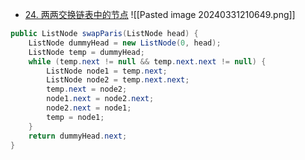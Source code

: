 - [24. 两两交换链表中的节点](https://leetcode.cn/problems/swap-nodes-in-pairs/)
![[Pasted image 20240331210649.png]]

```java
public ListNode swapParis(ListNode head) {
	ListNode dummyHead = new ListNode(0, head);
	ListNode temp = dummyHead;
	while (temp.next != null && temp.next.next != null) {
		ListNode node1 = temp.next;
		ListNode node2 = temp.next.next;
		temp.next = node2;
		node1.next = node2.next;
		node2.next = node1;
		temp = node1;
	}
	return dummyHead.next;
}
```
